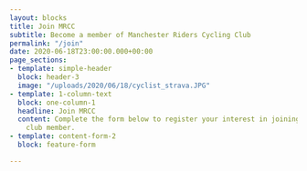 ```yaml
---
layout: blocks
title: Join MRCC
subtitle: Become a member of Manchester Riders Cycling Club
permalink: "/join"
date: 2020-06-18T23:00:00.000+00:00
page_sections:
- template: simple-header
  block: header-3
  image: "/uploads/2020/06/18/cyclist_strava.JPG"
- template: 1-column-text
  block: one-column-1
  headline: Join MRCC
  content: Complete the form below to register your interest in joining MRCC as a
    club member.
- template: content-form-2
  block: feature-form

---
```

